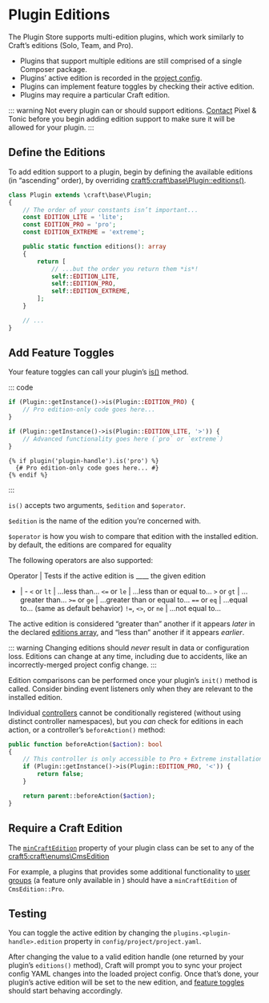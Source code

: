# Plugin Editions

The Plugin Store supports multi-edition plugins, which work similarly to Craft’s editions (Solo, Team, and Pro).

- Plugins that support multiple editions are still comprised of a single Composer package.
- Plugins’ active edition is recorded in the [project config](../project-config.md).
- Plugins can implement feature toggles by checking their active edition.
- Plugins may require a particular Craft edition.

::: warning
Not every plugin can or should support editions. [Contact](https://craftcms.com/contact) Pixel & Tonic before you begin adding edition support to make sure it will be allowed for your plugin.
:::

## Define the Editions

To add edition support to a plugin, begin by defining the available editions (in “ascending” order), by overriding <craft5:craft\base\Plugin::editions()>.

```php
class Plugin extends \craft\base\Plugin;
{
    // The order of your constants isn’t important...
    const EDITION_LITE = 'lite';
    const EDITION_PRO = 'pro';
    const EDITION_EXTREME = 'extreme';

    public static function editions(): array
    {
        return [
            // ...but the order you return them *is*!
            self::EDITION_LITE,
            self::EDITION_PRO,
            self::EDITION_EXTREME,
        ];
    }

    // ...
}
```

## Add Feature Toggles

Your feature toggles can call your plugin’s [is()](craft5:craft\base\Plugin::is()) method.

::: code
```php
if (Plugin::getInstance()->is(Plugin::EDITION_PRO) {
    // Pro edition-only code goes here...
}

if (Plugin::getInstance()->is(Plugin::EDITION_LITE, '>')) {
    // Advanced functionality goes here (`pro` or `extreme`)
}
```
```twig
{% if plugin('plugin-handle').is('pro') %}
  {# Pro edition-only code goes here... #}
{% endif %}
```
:::

`is()` accepts two arguments, `$edition` and `$operator`.

`$edition` is the name of the edition you’re concerned with.

`$operator` is how you wish to compare that edition with the installed edition. by default, the editions are compared for equality

The following operators are also supported:

Operator | Tests if the active edition is ____ the given edition
- | -
`<` or `lt` | …less than…
`<=` or `le` | …less than or equal to…
`>` or `gt` | …greater than…
`>=` or `ge` | …greater than or equal to…
`==` or `eq` | …equal to… (same as default behavior)
`!=`, `<>`, or `ne` | …not equal to…

The active edition is considered “greater than” another if it appears _later_ in the declared [editions array](#define-the-editions), and “less than” another if it appears _earlier_.

::: warning
Changing editions should _never_ result in data or configuration loss.
Editions can change at any time, including due to accidents, like an incorrectly-merged project config change.
:::

Edition comparisons can be performed once your plugin’s `init()` method is called.
Consider binding event listeners only when they are relevant to the installed edition.

Individual [controllers](controllers.md) cannot be conditionally registered (without using distinct controller namespaces), but you _can_ check for editions in each action, or a controller’s `beforeAction()` method:

```php
public function beforeAction($action): bool
{
    // This controller is only accessible to Pro + Extreme installations:
    if (Plugin::getInstance()->is(Plugin::EDITION_PRO, '<')) {
        return false;
    }

    return parent::beforeAction($action);
}
```

## Require a Craft Edition

The [`minCraftEdition`](craft5:craft\base\Plugin::$minCraftEdition) property of your plugin class can be set to any of the <craft5:craft\enums\CmsEdition>

For example, a plugins that provides some additional functionality to [user groups](../system/user-management.md#user-groups) (a feature only available in <Badge type="edition" text="Pro" vertical="middle" />) should have a `minCraftEdition` of `CmsEdition::Pro`.

## Testing

You can toggle the active edition by changing the `plugins.<plugin-handle>.edition` property in `config/project/project.yaml`.

After changing the value to a valid edition handle (one returned by your plugin’s `editions()` method), Craft will prompt you to sync your project config YAML changes into the loaded project config. Once that’s done, your plugin’s active edition will be set to the new edition, and [feature toggles](#add-feature-toggles) should start behaving accordingly.
